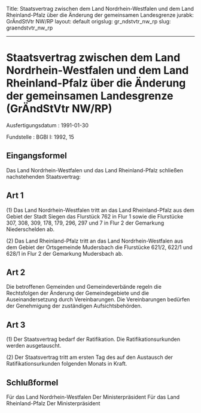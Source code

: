 Title: Staatsvertrag zwischen dem Land Nordrhein-Westfalen und dem Land Rheinland-Pfalz
  über die Änderung der gemeinsamen Landesgrenze
jurabk: GrÄndStVtr NW/RP
layout: default
origslug: gr_ndstvtr_nw_rp
slug: graendstvtr_nw_rp

---

# Staatsvertrag zwischen dem Land Nordrhein-Westfalen und dem Land Rheinland-Pfalz über die Änderung der gemeinsamen Landesgrenze (GrÄndStVtr NW/RP)

Ausfertigungsdatum
:   1991-01-30

Fundstelle
:   BGBl I: 1992, 15



## Eingangsformel

Das Land Nordrhein-Westfalen und das Land Rheinland-Pfalz schließen
nachstehenden Staatsvertrag:


## Art 1

(1) Das Land Nordrhein-Westfalen tritt an das Land Rheinland-Pfalz aus
dem Gebiet der Stadt Siegen das Flurstück 762 in Flur 1 sowie die
Flurstücke 307, 308, 309, 178, 179, 296, 297 und 7 in Flur 2 der
Gemarkung Niederschelden ab.

(2) Das Land Rheinland-Pfalz tritt an das Land Nordrhein-Westfalen aus
dem Gebiet der Ortsgemeinde Mudersbach die Flurstücke 621/2, 622/1 und
628/1 in Flur 2 der Gemarkung Mudersbach ab.


## Art 2

Die betroffenen Gemeinden und Gemeindeverbände regeln die Rechtsfolgen
der Änderung der Gemeindegebiete und die Auseinandersetzung durch
Vereinbarungen. Die Vereinbarungen bedürfen der Genehmigung der
zuständigen Aufsichtsbehörden.


## Art 3

(1) Der Staatsvertrag bedarf der Ratifikation. Die
Ratifikationsurkunden werden ausgetauscht.

(2) Der Staatsvertrag tritt am ersten Tag des auf den Austausch der
Ratifikationsurkunden folgenden Monats in Kraft.


## Schlußformel

Für das Land Nordrhein-Westfalen
Der Ministerpräsident
Für das Land Rheinland-Pfalz
Der Ministerpräsident

